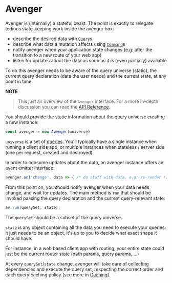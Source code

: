 # Avenger

Avenger is (internally) a stateful beast. The point is exactly to relegate tedious state-keeping work inside the avenger box:

- describe the desired data with [`Query`]('Queries)s
- describe what data a mutation affects using [`Command`]('Commands')s
- notify avenger when your application state changes (e.g: after the transition to a new route of your web app)
- listen for updates about the data as soon as it is (even partially) available

To do this avenger needs to be aware of the query universe (static), the current query declaration (data the user needs) and the current state, at any point in time.

**NOTE**
> This just an overview of the `Avenger` interface. For a more in-depth discussion you can read the [API Reference](../api/Avenger).

You should provide the static information about the query universe creating a new instance:

```js
const avenger = new Avenger(universe)
```

`universe` is a set of [queries](../api/Query).
You'll typically have a single instance when running a client side app, or multiple instances when stateless / server side (one per request, created and destroyed).

In order to consume updates about the data, an avenger instance offers an event emitter interface:

```js
avenger.on('change', data => { /* do stuff with data, e.g: re-render */ });
```

From this point on, you should notify avenger when your data needs change, and wait for updates. The main method is `run` that should be invoked passing the query declaration and the current query-relevant state:

```js
av.run(querySet, state);
```

The `querySet` should be a subset of the query universe.

`state` is any object containing all the data you need to execute your queries: it just needs to be an object, it's up to you to decide what exact shape it should have.

For instance, in a web based client app with routing, your entire state could just be the current router state (path params, query params, ...)

At every `querySet`/`state` change, avenger will take care of collecting dependencies and execute the query set, respecting the correct order and each query caching policy (see more in [Caching](Caching)).